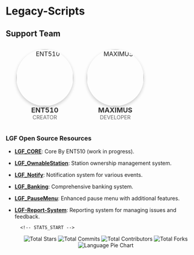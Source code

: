 # Legacy-Scripts

## Support Team

<table style="width:100%; text-align:center; border-collapse:separate; border-spacing:20px 10px;">
  <tr>
    <td style="text-align:center;">
      <a href="https://github.com/ENT510">
        <img src="https://github.com/Legacy-Framework/.github/assets/145626625/e26664e2-6ccc-4767-b901-ade7b4929b39" alt="ENT510" width="150" style="border-radius:50%; box-shadow: 0 4px 8px rgba(0, 0, 0, 0.2);"/>
      </a>
      <br>
      <strong style="font-size: 18px; color: #333;">ENT510</strong><br>
      <span style="font-size: 14px; color: #666;">CREATOR</span>
    </td>
    <td style="text-align:center;">
      <a href="https://github.com/Maximus7474">
        <img src="https://github.com/Legacy-Framework/.github/assets/145626625/4cf11f8b-3fbc-42e8-a3df-92ef09477409" alt="MAXIMUS" width="150" style="border-radius:50%; box-shadow: 0 4px 8px rgba(0, 0, 0, 0.2);"/>
      </a>
      <br>
      <strong style="font-size: 18px; color: #333;">MAXIMUS</strong><br>
      <span style="font-size: 14px; color: #666;">DEVELOPER</span>
    </td>
</table>

### LGF Open Source Resources
- [**LGF_CORE**](https://github.com/ENT510/LGF_CORE): Core By ENT510 (work in progress).
- [**LGF_OwnableStation**](https://github.com/ENT510/LGF_OwnableStation): Station ownership management system.
- [**LGF_Notify**](https://github.com/ENT510/LGF_Notify): Notification system for various events.
- [**LGF_Banking**](https://github.com/ENT510/LGF_Banking): Comprehensive banking system.
- [**LGF_PauseMenu**](https://github.com/ENT510/LGF_PauseMenu): Enhanced pause menu with additional features.
- [**LGF-Report-System**](https://github.com/ENT510/LGF-Report-System): Reporting system for managing issues and feedback.






        <!-- STATS_START -->
    <p align="center">
        <img alt="Total Stars" src="https://img.shields.io/badge/Total_Stars-14★-gold" />
        <img alt="Total Commits" src="https://img.shields.io/badge/Total_Commits-500⇑-darkblue" />
        <img alt="Total Contributors" src="https://img.shields.io/badge/Total_Contributors-2ጰ-blue" />
        <img alt="Total Forks" src="https://img.shields.io/badge/Total_Forks-10↰↱-orange" />
        <br/>
        <img alt="Language Pie Chart" src="https://quickchart.io/chart?c=%7B%22type%22%3A%20%22pie%22%2C%20%22data%22%3A%20%7B%22labels%22%3A%20%5B%22Lua%22%2C%20%22JavaScript%22%2C%20%22TypeScript%22%5D%2C%20%22datasets%22%3A%20%5B%7B%22data%22%3A%20%5B5%2C%201%2C%201%5D%7D%5D%7D%7D" />
    </p>
    <!-- STATS_END -->
    
    
    
    
    
    
    
    
    
    
    
